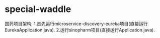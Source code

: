 ﻿# special-waddle
国药项目架构:
1.首先运行microservice-discovery-eureka项目(直接运行EurekaApplication.java).
2.运行sinopharm项目(直接运行Application.java).